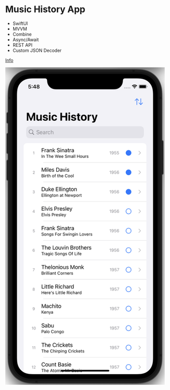 # Music History App
* SwiftUI
* MVVM
* Combine
* Async/Await
* REST API
* Custom JSON Decoder

[Info](https://en.wikipedia.org/wiki/1001_Albums_You_Must_Hear_Before_You_Die)

![preview](https://github.com/GromovHub/MusicHistory/blob/main/preview2.png)

